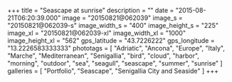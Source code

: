 +++
title = "Seascape at sunrise"
description = ""
date = "2015-08-21T06:20:39.000"
image = "20150821@062039"
image_s = "20150821@062039-s"
image_width_s = "400"
image_height_s = "225"
image_xl = "20150821@062039-xl"
image_width_xl = "1000"
image_height_xl = "562"
gps_latitude = "43.7226222"
gps_longitude = "13.2226583333333"
phototags = [ "Adriatic", "Ancona", "Europe", "Italy", "Marche", "Mediterranean", "Senigallia", "bird", "cloud", "harbor", "morning", "outdoor", "sea", "seagull", "seascape", "summer", "sunrise" ]
galleries = [ "Portfolio", "Seascape", "Senigallia City and Seaside" ]
+++
